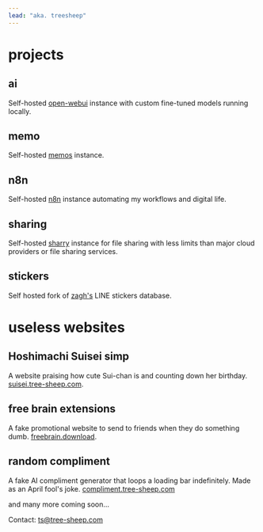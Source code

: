 ```yaml
---
lead: "aka. treesheep"
---
```


# projects

## ai
Self-hosted [open-webui](https://github.com/open-webui/open-webui) instance with custom fine-tuned models running locally.

## memo
Self-hosted [memos](https://github.com/usememos/memos) instance.

## n8n
Self-hosted [n8n](https://github.com/n8n-io/n8n) instance automating my workflows and digital life.

## sharing
Self-hosted [sharry](https://github.com/eikek/sharry) instance for file sharing with less limits than major cloud providers or file sharing services.

## stickers
Self hosted fork of [zagh's](https://git.waka.moe/zagh/web-line) LINE stickers database.

# useless websites

## Hoshimachi Suisei simp
A website praising how cute Sui-chan is and counting down her birthday.
[suisei.tree-sheep.com](https://suisei.tree-sheep.com).

## free brain extensions
A fake promotional website to send to friends when they do something dumb.
[freebrain.download](https://freebrain.download).

## random compliment
A fake AI compliment generator that loops a loading bar indefinitely.
Made as an April fool's joke.
[compliment.tree-sheep.com](https://compliment.tree-sheep.com)

and many more coming soon...

Contact: [ts@tree-sheep.com](mailto:ts@tree-sheep.com)